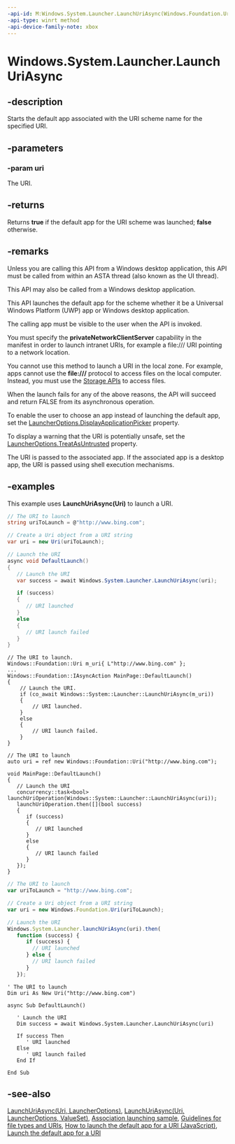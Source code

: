 ```yaml
---
-api-id: M:Windows.System.Launcher.LaunchUriAsync(Windows.Foundation.Uri)
-api-type: winrt method
-api-device-family-note: xbox
---
```


<!-- Method syntax
public Windows.Foundation.IAsyncOperation<bool> LaunchUriAsync(Windows.Foundation.Uri uri)
-->

# Windows.System.Launcher.LaunchUriAsync

## -description
Starts the default app associated with the URI scheme name for the specified URI.

## -parameters
### -param uri
The URI.

## -returns
Returns **true** if the default app for the URI scheme was launched; **false** otherwise.

## -remarks
Unless you are calling this API from a Windows desktop application, this API must be called from within an ASTA thread (also known as the UI thread).

This API may also be called from a Windows desktop application.

This API launches the default app for the scheme whether it be a Universal Windows Platform (UWP) app or Windows desktop application.

The calling app must be visible to the user when the API is invoked.

You must specify the **privateNetworkClientServer** capability in the manifest in order to launch intranet URIs, for example a file:/// URI pointing to a network location.

You cannot use this method to launch a URI in the local zone. For example, apps cannot use the **file:///** protocol to access files on the local computer. Instead, you must use the [Storage APIs](../windows.storage/windows_storage.md) to access files.

When the launch fails for any of the above reasons, the API will succeed and return FALSE from its asynchronous operation.

To enable the user to choose an app instead of launching the default app, set the [LauncherOptions.DisplayApplicationPicker](launcheroptions_displayapplicationpicker.md) property.

To display a warning that the URI is potentially unsafe, set the [LauncherOptions.TreatAsUntrusted](launcheroptions_treatasuntrusted.md) property.

The URI is passed to the associated app. If the associated app is a desktop app, the URI is passed using shell execution mechanisms.

## -examples
This example uses **LaunchUriAsync(Uri)** to launch a URI.

```csharp
// The URI to launch
string uriToLaunch = @"http://www.bing.com";

// Create a Uri object from a URI string 
var uri = new Uri(uriToLaunch);

// Launch the URI
async void DefaultLaunch()
{
   // Launch the URI
   var success = await Windows.System.Launcher.LaunchUriAsync(uri);

   if (success)
   {
      // URI launched
   }
   else
   {
      // URI launch failed
   }
}
```

```cppwinrt
// The URI to launch.
Windows::Foundation::Uri m_uri{ L"http://www.bing.com" };
...
Windows::Foundation::IAsyncAction MainPage::DefaultLaunch()
{
    // Launch the URI.
    if (co_await Windows::System::Launcher::LaunchUriAsync(m_uri))
    {
        // URI launched.
    }
    else
    {
        // URI launch failed.
    }
}
```

```cppcx
// The URI to launch
auto uri = ref new Windows::Foundation::Uri("http://www.bing.com");

void MainPage::DefaultLaunch()
{
   // Launch the URI
   concurrency::task<bool> launchUriOperation(Windows::System::Launcher::LaunchUriAsync(uri));
   launchUriOperation.then([](bool success)
   {
      if (success)
      {
         // URI launched
      }
      else
      {
         // URI launch failed
      }
   });
}
```

```javascript
// The URI to launch
var uriToLaunch = "http://www.bing.com";

// Create a Uri object from a URI string 
var uri = new Windows.Foundation.Uri(uriToLaunch);

// Launch the URI
Windows.System.Launcher.launchUriAsync(uri).then(   
   function (success) {
      if (success) {
        // URI launched
      } else {
        // URI launch failed
      }
   });
```

```vbnet
' The URI to launch
Dim uri As New Uri("http://www.bing.com")

async Sub DefaultLaunch()

   ' Launch the URI
   Dim success = await Windows.System.Launcher.LaunchUriAsync(uri)

   If success Then
      ' URI launched
   Else
      ' URI launch failed
   End If

End Sub
```

## -see-also
[LaunchUriAsync(Uri, LauncherOptions)](launcher_launchuriasync_68890748.md), [LaunchUriAsync(Uri, LauncherOptions, ValueSet)](launcher_launchuriasync_569877360.md), [Association launching sample](https://github.com/microsoftarchive/msdn-code-gallery-microsoft/tree/master/Official%20Windows%20Platform%20Sample/Windows%208.1%20Store%20app%20samples/99866-Windows%208.1%20Store%20app%20samples/Association%20launching%20sample), [Guidelines for file types and URIs](https://docs.microsoft.com/windows/uwp/files/index), [How to launch the default app for a URI (JavaScript)](https://docs.microsoft.com/previous-versions/windows/apps/hh452690(v=win.10)), [Launch the default app for a URI](https://docs.microsoft.com/windows/uwp/launch-resume/launch-default-app)
